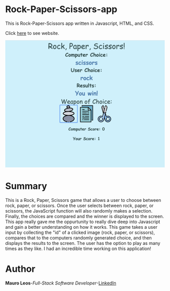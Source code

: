 # Rock-Paper-Scissors-app
This is Rock-Paper-Scissors app written in Javascript, HTML, and CSS.

Click <a href="https://mauroleos.github.io/Rock-Paper-Scissors-app//">here</a> to see website.

<img src="images/rock-paper-scissors.png" alt="image">

# Summary
  This is a Rock, Paper, Scissors game that allows a user to choose between rock, paper, or scissors. Once the user selects between rock, paper, or scissors, the JavaScript function will also randomly makes a selection. Finally, the choices are compared and the winner is displayed to the screen.
  This app really gave me the oppurtunity to really dive deep into Javascript and gain a better understanding on how it works. This game takes a user input by collecting the "id" of a clicked image (rock, paper, or scissors), compares that to the computers randomly generated choice, and then displays the results to the screen. The user has the option to play as many times as they like. I had an incredible time working on this application!

# Author
<strong>Mauro Leos</strong>-<i>Full-Stack Software Developer</i>-<a href="https://www.linkedin.com/in/mauro-leos-b4103a11b/">LinkedIn</a>
